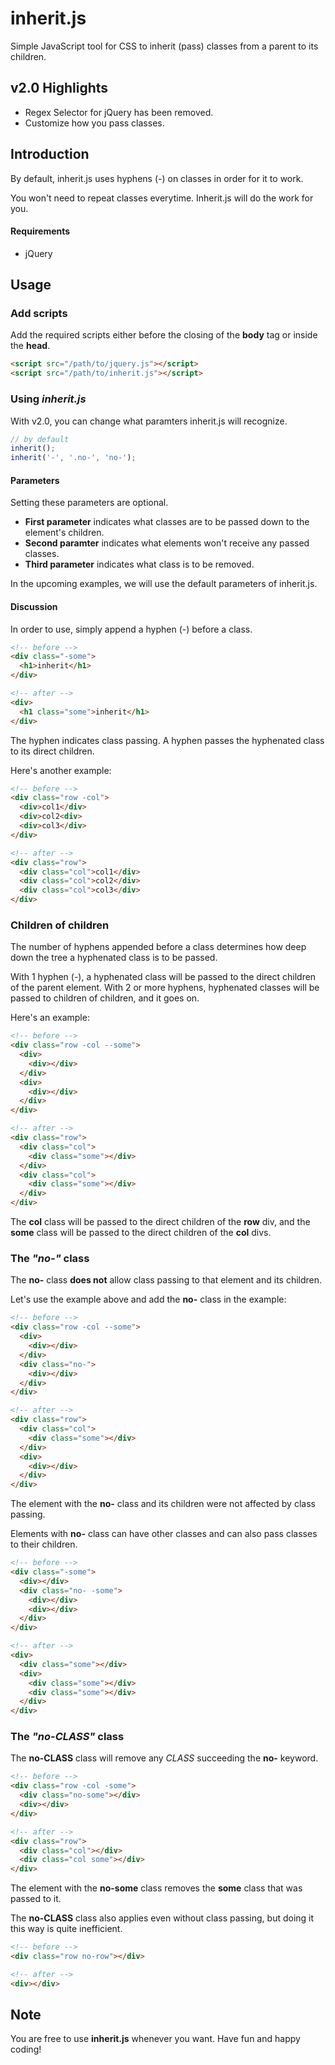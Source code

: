 # inherit.js
Simple JavaScript tool for CSS to inherit (pass) classes from a parent to its children.

## v2.0 Highlights
- Regex Selector for jQuery has been removed.
- Customize how you pass classes.

## Introduction
By default, inherit.js uses hyphens (-) on classes in order for it to work.

You won't need to repeat classes everytime. Inherit.js will do the work for you.

#### Requirements
- jQuery

## Usage
### Add scripts
Add the required scripts either before the closing of the **body** tag or inside the **head**.
```html
<script src="/path/to/jquery.js"></script>
<script src="/path/to/inherit.js"></script>
```
### Using *inherit.js*
With v2.0, you can change what paramters inherit.js will recognize.
```javascript
// by default
inherit();
inherit('-', '.no-', 'no-');
```
#### Parameters
Setting these parameters are optional.

- **First parameter** indicates what classes are to be passed down to the element's children.
- **Second paramter** indicates what elements won't receive any passed classes.
- **Third parameter** indicates what class is to be removed.

In the upcoming examples, we will use the default parameters of inherit.js.

#### Discussion
In order to use, simply append a hyphen (-) before a class.
```html
<!-- before -->
<div class="-some">
  <h1>inherit</h1>
</div>

<!-- after -->
<div>
  <h1 class="some">inherit</h1>
</div>
```
The hyphen indicates class passing. A hyphen passes the hyphenated class to its direct children.

Here's another example:
```html
<!-- before -->
<div class="row -col">
  <div>col1</div>
  <div>col2<div>
  <div>col3</div>
</div>

<!-- after -->
<div class="row">
  <div class="col">col1</div>
  <div class="col">col2</div>
  <div class="col">col3</div>
</div>
```

### Children of children
The number of hyphens appended before a class determines how deep down the tree a hyphenated class is to be passed.

With 1 hyphen (-), a hyphenated class will be passed to the direct children of the parent element.
With 2 or more hyphens, hyphenated classes will be passed to children of children, and it goes on.

Here's an example:
```html
<!-- before -->
<div class="row -col --some">
  <div>
    <div></div>
  </div>
  <div>
    <div></div>
  </div>
</div>

<!-- after -->
<div class="row">
  <div class="col">
    <div class="some"></div>
  </div>
  <div class="col">
    <div class="some"></div>
  </div>
</div>
```
The **col** class will be passed to the direct children of the **row** div, and the **some** class will be passed to the direct children of the **col** divs.

### The *"no-"* class
The **no-** class **does not** allow class passing to that element and its children.

Let's use the example above and add the **no-** class in the example:
```html
<!-- before -->
<div class="row -col --some">
  <div>
    <div></div>
  </div>
  <div class="no-">
    <div></div>
  </div>
</div>

<!-- after -->
<div class="row">
  <div class="col">
    <div class="some"></div>
  </div>
  <div>
    <div></div>
  </div>
</div>
```
The element with the **no-** class and its children were not affected by class passing.

Elements with **no-** class can have other classes and can also pass classes to their children.
```html
<!-- before -->
<div class="-some">
  <div></div>
  <div class="no- -some">
    <div></div>
    <div></div>
  </div>
</div>

<!-- after -->
<div>
  <div class="some"></div>
  <div>
    <div class="some"></div>
    <div class="some"></div>
  </div>
</div>
```

### The *"no-CLASS"* class
The **no-CLASS** class will remove any *CLASS* succeeding the **no-** keyword.
```html
<!-- before -->
<div class="row -col -some">
  <div class="no-some"></div>
  <div></div>
</div>

<!-- after -->
<div class="row">
  <div class="col"></div>
  <div class="col some"></div>
</div>
```
The element with the **no-some** class removes the **some** class that was passed to it.

The **no-CLASS** class also applies even without class passing, but doing it this way is quite inefficient.
```html
<!-- before -->
<div class="row no-row"></div>

<!-- after -->
<div></div>
```
## Note
You are free to use **inherit.js** whenever you want. Have fun and happy coding!
